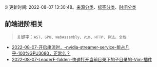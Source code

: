 :alarm_clock: 更新时间: 2022-08-07 13:30:48。[来源分类](../README.md)、[标签分类](../TAGS.md)、[时间分类](../TIMELINE.md)

## 前端进阶相关


> 关键字：`AST`、`GPU`、`WebAssembly`、`Vim`、`HTTP`、`算法`、`全栈`



- [2022-08-07-开启串流时，-nvidia-streamer-service-能占几乎-100%GPU3080，正常么？](https://www.v2ex.com/t/871288) 
- [2022-08-07-LeaderF-folder:-快速打开当前目录下的子目录的-Vim-插件](https://www.v2ex.com/t/871256) 